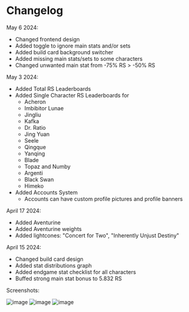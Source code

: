 # Changelog

May 6 2024:
- Changed frontend design
- Added toggle to ignore main stats and/or sets
- Added build card background switcher
- Added missing main stats/sets to some characters
- Changed unwanted main stat from -75% RS > -50% RS

May 3 2024:

- Added Total RS Leaderboards
- Added Single Character RS Leaderboards for
  - Acheron
  - Imbibitor Lunae
  - Jingliu
  - Kafka
  - Dr. Ratio
  - Jing Yuan
  - Seele
  - Qingque
  - Yanqing
  - Blade
  - Topaz and Numby
  - Argenti
  - Black Swan
  - Himeko
- Added Accounts System
  - Accounts can have custom profile pictures and profile banners

April 17 2024:

- Added Aventurine
- Added Aventurine weights
- Added lightcones: "Concert for Two", "Inherently Unjust Destiny"

April 15 2024:

 - Changed build card design
 - Added stat distributions graph
 - Added endgame stat checklist for all characters
 - Buffed strong main stat bonus to 5.832 RS

Screenshots:

![image](https://github.com/gdonlol/scoremyrelic-docs/assets/66427508/fcab69ec-d9e9-459b-85e7-2cb484119b5d)
![image](https://github.com/gdonlol/scoremyrelic-docs/assets/66427508/7360f146-12a2-469c-8b38-2bca66846e76)
![image](https://github.com/gdonlol/scoremyrelic-docs/assets/66427508/af24a01d-3370-473d-9837-64d73320d356)

